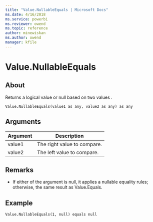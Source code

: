 ```yaml
---
title: "Value.NullableEquals | Microsoft Docs"
ms.date: 4/16/2018
ms.service: powerbi
ms.reviewer: owend
ms.topic: reference
author: minewiskan
ms.author: owend
manager: kfile
---
```

# Value.NullableEquals

  
## About  
Returns a logical value or null based on two values .  
  
```  
Value.NullableEquals(value1 as any, value2 as any) as any  
```  
  
## Arguments  
  
|Argument|Description|  
|------------|---------------|  
|value1|The right value to compare.|  
|value2|The left value to compare.|  
  
## <a name="__toc360789738"></a>Remarks  
  
-   If either of the argument is null, it applies a nullable equality rules; otherwise, the same result as Value.Equals.  
  
## Example  
  
```  
Value.NullableEquals(1, null) equals null  
```  
